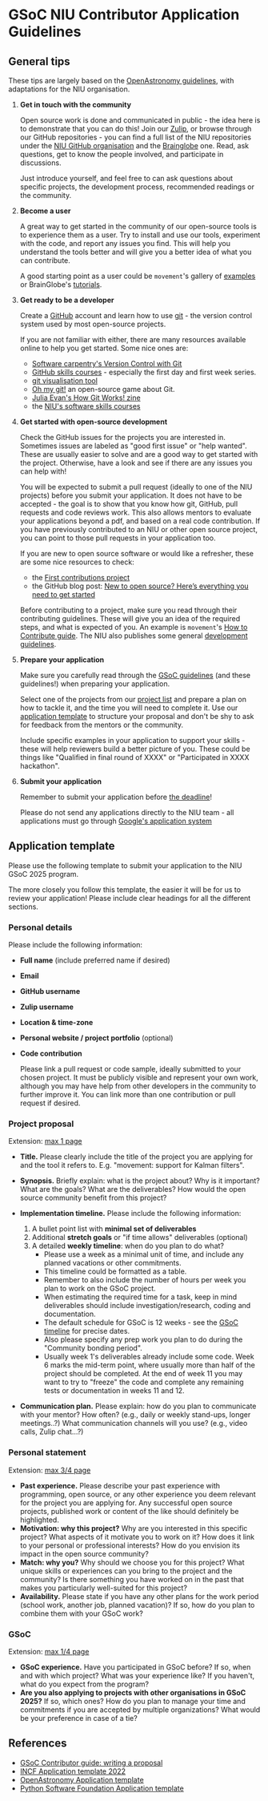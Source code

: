 # GSoC NIU Contributor Application Guidelines

## General tips
These tips are largely based on the [OpenAstronomy guidelines](https://openastronomy.org/gsoc/student_guidelines.html), with adaptations for the NIU organisation.

1. **Get in touch with the community**

    Open source work is done and communicated in public - the idea here is to demonstrate that you can do this! Join our [Zulip](https://neuroinformatics.zulipchat.com/), or browse through our GitHub repositories - you can find a full list of the NIU repositories under the [NIU GitHub organisation](https://github.com/neuroinformatics-unit) and the [Brainglobe](https://github.com/brainglobe) one. Read, ask questions, get to know the people involved, and participate in discussions. 
    
    Just introduce yourself, and feel free to can ask questions about specific projects, the development process, recommended readings or the community. 

2. **Become a user**

    A great way to get started in the community of our open-source tools is to experience them as a user. Try to install and use our tools, experiment with the code, and report any issues you find. This will help you understand the tools better and will give you a better idea of what you can contribute.

    A good starting point as a user could be `movement`'s gallery of [examples](https://movement.neuroinformatics.dev/examples/index.html) or BrainGlobe's [tutorials](https://brainglobe.info/tutorials/index.html).

3. **Get ready to be a developer**

    Create a [GitHub](https://github.com/) account and learn how to use [git](https://git-scm.com/) - the version control system used by most open-source projects. 
    
    If you are not familiar with either, there are many resources available online to help you get started. Some nice ones are:

    - [Software carpentry's Version Control with Git](https://swcarpentry.github.io/git-novice/)
    - [GitHub skills courses](https://skills.github.com/) - especially the first day and first week series.
    - [git visualisation tool](https://cfinnberg.github.io/visualizing-git/)
    - [Oh my git!](https://ohmygit.org/) an open-source game about Git.
    - [Julia Evan's How Git Works! zine](https://jvns.ca/blog/2024/04/25/new-zine--how-git-works-/)
    - the [NIU's software skills courses](https://software-skills.neuroinformatics.dev/courses/index.html)
   
4. **Get started with open-source development**

    Check the GitHub issues for the projects you are interested in. Sometimes issues are labeled as "good first issue" or "help wanted". These are usually easier to solve and are a good way to get started with the project. Otherwise, have a look and see if there are any issues you can help with!

    You will be expected to submit a pull request (ideally to one of the NIU projects) before you submit your application. It does not have to be accepted - the goal is to show that you know how git, GitHub, pull requests and code reviews work. This also allows mentors to evaluate your applications beyond a pdf, and based on a real code contribution. If you have previously contributed to an NIU or other open source project, you can point to those pull requests in your application too.

    If you are new to open source software or would like a refresher, these are some nice resources to check:

    - the [First contributions project](https://github.com/firstcontributions/first-contributions)
    - the GitHub blog post: [New to open source? Here’s everything you need to get started](https://github.blog/open-source/new-to-open-source-heres-everything-you-need-to-get-started/)

    Before contributing to a project, make sure you read through their contributing guidelines. These will give you an idea of the required steps, and what is expected of you. An example is `movement`'s [How to Contribute guide](https://movement.neuroinformatics.dev/community/contributing.html#target-contributing). The NIU also publishes some general [development guidelines](https://neuroinformatics.dev/get-involved/languages_frameworks.html).


5. **Prepare your application**

    Make sure you carefully read through the [GSoC guidelines](https://google.github.io/gsocguides//student/writing-a-proposal) (and these guidelines!) when preparing your application. 

    Select one of the projects from our [project list](projects_2025/index) and prepare a plan on how to tackle it, and the time you will need to complete it. Use our [application template](#application-template) to structure your proposal and don't be shy to ask for feedback from the mentors or the community.

    Include specific examples in your application to support your skills - these will help reviewers build a better picture of you. These could be things like "Qualified in final round of XXXX" or "Participated in XXXX hackathon".


6. **Submit your application**

    Remember to submit your application before [the deadline](https://developers.google.com/open-source/gsoc/timeline#april_8_-_1800_utc)! 
    
    Please do not send any applications directly to the NIU team - all applications must go through [Google's application system](https://summerofcode.withgoogle.com/)
    

## Application template

Please use the following template to submit your application to the NIU GSoC 2025 program.

The more closely you follow this template, the easier it will be for us to review your application! Please include clear headings for all the different sections.

### Personal details
Please include the following information:
- **Full name** (include preferred name if desired)
- **Email**
- **GitHub username**
- **Zulip username**
- **Location & time-zone**
- **Personal website / project portfolio** (optional)
- **Code contribution**

    Please link a pull request or code sample, ideally submitted to your chosen project. It must be publicly visible and represent your own work, although you may have help from other developers in the community to further improve it. You can link more than one contribution or pull request if desired.

### Project proposal 
Extension: <u> max 1 page </u> 

- **Title.**
    Please clearly include the title of the project you are applying for and the tool it refers to. E.g. "movement: support for Kalman filters".

- **Synopsis.**
    Briefly explain: what is the project about? Why is it important? What are the goals? What are the deliverables? How would the open source community benefit from this project?

- **Implementation timeline.**
    Please include the following information:
    1. A bullet point list with **minimal set of deliverables**
    2. Additional **stretch goals** or "if time allows" deliverables (optional)
    3. A detailed **weekly timeline**: when do you plan to do what? 
        - Please use a week as a minimal unit of time, and include any planned vacations or other commitments. 
        - This timeline could be formatted as a table. 
        - Remember to also include the number of hours per week you plan to work on the GSoC project. 
        - When estimating the required time for a task, keep in mind deliverables should include investigation/research, coding and documentation. 
        - The default schedule for GSoC is 12 weeks - see the [GSoC timeline](https://developers.google.com/open-source/gsoc/timeline) for precise dates. 
        - Also please specify any prep work you plan to do during the "Community bonding period".
        - Usually week 1's deliverables already include some code. Week 6 marks the mid-term point, where usually more than half of the project should be completed. At the end of week 11 you may want to try to "freeze" the code and complete any remaining tests or documentation in weeks 11 and 12.

- **Communication plan.**
    Please explain: how do you plan to communicate with your mentor? How often? (e.g., daily or weekly stand-ups, longer meetings..?) What communication channels will you use? (e.g., video calls, Zulip chat...?)

### Personal statement

Extension: <u> max 3/4 page </u>

- **Past experience.** 
    Please describe your past experience with programming, open source, or any other experience you deem relevant for the project you are applying for. Any successful open source projects, published work or content of the like should definitely be highlighted.
- **Motivation: why this project?**
    Why are you interested in this specific project? What aspects of it motivate you to work on it? How does it link to your personal or professional interests? How do you envision its impact in the open source community?
- **Match: why you?**
    Why should we choose you for this project? What unique skills or experiences can you bring to the project and the community? Is there something you have worked on in the past that makes you particularly well-suited for this project?
- **Availability.**
    Please state if you have any other plans for the work period (school work, another job, planned vacation)? If so, how do you plan to combine them with your GSoC work?

### GSoC

Extension: <u> max 1/4 page </u> 

- **GSoC experience.**
    Have you participated in GSoC before? If so, when and with which project? What was your experience like? If you haven't, what do you expect from the program?
- **Are you also applying to projects with other organisations in GSoC 2025?**
    If so, which ones? How do you plan to manage your time and commitments if you are accepted by multiple organizations? What would be your preference in case of a tie?


## References
- [GSoC Contributor guide: writing a proposal](https://google.github.io/gsocguides/student/writing-a-proposal)
- [INCF Application template 2022](https://www.incf.org/sites/default/files/files/INCF_GSoC_2022_Application_template.pdf)
- [OpenAstronomy Application template](https://github.com/OpenAstronomy/openastronomy.github.io/wiki/Contributor-Application-template)
- [Python Software Foundation Application template](https://github.com/python-gsoc/python-gsoc.github.io/blob/main/ApplicationTemplate.md)